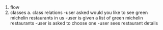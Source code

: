 1. flow
2. classes
    a. class relations
-user asked would you like to see green michelin restaurants in us 
-user is given a list of green michelin restaurants
-user is asked to choose one 
-user sees restaurant details
